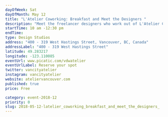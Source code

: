 ```yaml
---
dayOfWeek: Sat
dayOfMonth: May 12
title: "L'Atelier Coworking: Breakfast and Meet the Designers "
description: "Meet the freelancer designers who work out of L'Atelier Coworking and learn about the ins and out of #freelance life. L'Atelier will be providing light breakfast, coffee, and tea. <br> <br> L'Atelier, french for workshop, is a Co-Working space, event space, and networking hub in Gastown for creative entrepreneurs, startups, and freelancers. WE provide comfortable,inspiring and affordable space for individuals, and small businesses to realize their projects and connect with a community of likeminded creators."
startTime: 10 am -12:30 pm
endTime: 
type: Design Studios
address: "400 - 319 West Hastings Street, Vancouver, BC, Canada"
addressLabel: "400 - 319 West Hastings Street"
latitude: 49.283217
longitude: -123.110085
eventUrl: www.picatic.com/vdwatelier
eventUrlLabel: Reserve your spot
twitter: vancityatelier
instagram: vancityatelier
website: ateliervancouver.com
published: true
price: Free

category: event-2018-12
priority: 0
slug: 2018-05-12-latelier_coworking_breakfast_and_meet_the_designers_
---
```

